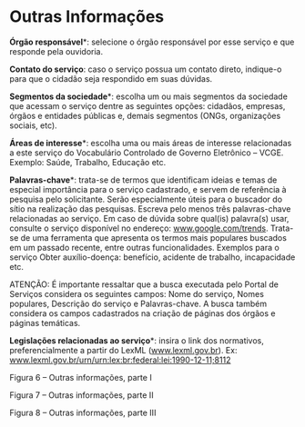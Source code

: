 # Outras Informações

**Órgão responsável***: selecione o órgão responsável por esse serviço e que responde pela ouvidoria. 

**Contato do serviço**: caso o serviço possua um contato direto, indique-o para que o cidadão seja respondido em suas dúvidas.

**Segmentos da sociedade***: escolha um ou mais segmentos da sociedade que acessam o serviço dentre as seguintes opções: cidadãos, empresas, órgãos e entidades públicas e, demais segmentos (ONGs, organizações sociais, etc).

**Áreas de interesse***: escolha uma ou mais áreas de interesse relacionadas a este serviço do Vocabulário Controlado de Governo Eletrônico – VCGE. Exemplo: Saúde, Trabalho, Educação etc.

**Palavras-chave***: trata-se de termos que identificam ideias e temas de especial importância para o serviço cadastrado, e servem de referência à pesquisa pelo solicitante. Serão especialmente úteis para o buscador do sítio na realização das pesquisas. Escreva pelo menos três palavras-chave relacionadas ao serviço. Em caso de dúvida sobre qual(is) palavra(s) usar, consulte o serviço disponível no endereço: www.google.com/trends. Trata-se de uma ferramenta que apresenta os termos mais populares buscados em um passado recente, entre outras funcionalidades. Exemplos para o serviço Obter auxílio-doença: benefício, acidente de trabalho, incapacidade etc.

ATENÇÃO: É importante ressaltar que a busca executada pelo Portal de Serviços considera os seguintes campos: Nome do serviço, Nomes populares, Descrição do serviço e Palavras-chave. A busca também considera os campos cadastrados na criação de páginas dos órgãos e páginas temáticas.

**Legislações relacionadas ao serviço***: insira o link dos normativos, preferencialmente a partir do LexML (www.lexml.gov.br). Ex: www.lexml.gov.br/urn/urn:lex:br:federal:lei:1990-12-11;8112



Figura 6 – Outras informações, parte I

Figura 7 – Outras informações, parte II

Figura 8 – Outras informações, parte III